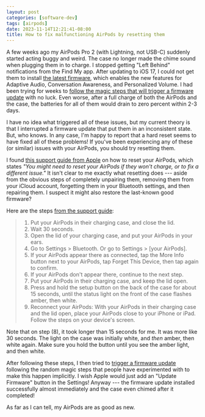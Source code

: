 ```yaml
---
layout: post
categories: [software-dev]
tags: [airpods]
date: 2023-11-14T12:21:41-08:00
title: How to fix malfunctioning AirPods by resetting them
---
```


A few weeks ago my AirPods Pro 2 (with Lightning, not USB-C) suddenly started acting buggy and weird. The case no longer made the chime sound when plugging them in to charge. I stopped getting "Left Behind" notifications from the Find My app. After updating to iOS 17, I could not get them to install [the latest firmware](https://www.macrumors.com/2023/11/09/airpods-pro-2-firmware-6b32/), which enables the new features for Adaptive Audio, Conversation Awareness, and Personalized Volume. I had been trying for weeks to [follow the magic steps that will trigger a firmware update](https://www.macrumors.com/how-to/update-airpods/) with no luck. Even worse, after a full charge of both the AirPods and the case, the batteries for all of them would drain to zero percent within 2-3 days.

<!--excerpt-->

I have no idea what triggered all of these issues, but my current theory is that I interrupted a firmware update that put them in an inconsistent state. But, who knows. In any case, I'm happy to report that a hard reset seems to have fixed all of these problems! If you've been experiencing any of these (or similar) issues with your AirPods, you should try resetting them.

I found [this support guide from Apple](https://support.apple.com/en-us/HT209463) on how to reset your AirPods, which states _"You might need to reset your AirPods if they won't charge, or to fix a different issue."_ It isn't clear to me exactly what resetting does --- aside from the obvious steps of completely unpairing them, removing them from your iCloud account, forgetting them in your Bluetooth settings, and then repairing them. I suspect it might also restore the last-known good firmware?

Here are the steps [from the support guide](https://support.apple.com/en-us/HT209463):

> 1. Put your AirPods in their charging case, and close the lid.
> 1. Wait 30 seconds.
> 1. Open the lid of your charging case, and put your AirPods in your ears.
> 1. Go to Settings > Bluetooth. Or go to Settings > [your AirPods].
> 1. If your AirPods appear there as connected, tap the More Info button  next to your AirPods, tap Forget This Device, then tap again to confirm.
> 1. If your AirPods don't appear there, continue to the next step.
> 1. Put your AirPods in their charging case, and keep the lid open.
> 1. Press and hold the setup button on the back of the case for about 15 seconds, until the status light on the front of the case flashes amber, then white.
> 1. Reconnect your AirPods: With your AirPods in their charging case and the lid open, place your AirPods close to your iPhone or iPad. Follow the steps on your device's screen.

Note that on step (8), it took longer than 15 seconds for me. It was more like 30 seconds. The light on the case was initially white, and _then_ amber, then white again. Make sure you hold the button until you see the amber light, and then white.

After following these steps, I then tried to [trigger a firmware update](https://www.macrumors.com/how-to/update-airpods/) following the random magic steps that people have experimented with to make this happen implicitly. I wish Apple would just add an "Update Firmware" button in the Settings! Anyway --- the firmware update installed successfully almost immediately and the case even chimed after it completed!

As far as I can tell, my AirPods are as good as new.
